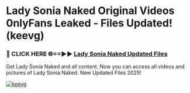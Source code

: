 # Lady Sonia Naked Original Videos 0nlyFans Leaked - Files Updated! (keevg)

<h3>🔴 CLICK HERE 🌐==►► <a href="https://tinyurl.com/yckcrads" rel="nofollow">Lady Sonia Naked Updated Files</a></h3>

Get Lady Sonia Naked and all content. Now you can access all videos and pictures of Lady Sonia Naked. New Updated Files 2025!

[![keevg](https://i.imgur.com/hpKpOFt.gif)](https://tinyurl.com/yckcrads)

